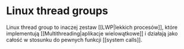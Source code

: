 # Linux thread groups
Linux thread group to inaczej zestaw [[LWP|lekkich procesów]], które implementują [[Multithreading|aplikacje wielowątkowe]] i działają jako całość w stosunku do pewnych funkcji [[system calls]].